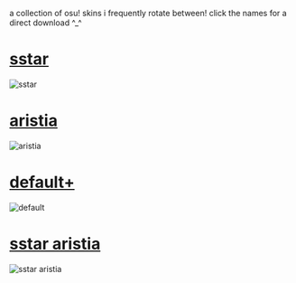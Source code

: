 a collection of osu! skins i frequently rotate between! click the names for a direct download ^_^

# [sstar](https://www.dl.dropboxusercontent.com/scl/fi/i415z7lay30fc635rjqc5/sstar.osk?rlkey=s4by11nqp4cijgb3z2tpkfc9o&st=hd08glpu&dl=0)
![sstar](https://github.com/user-attachments/assets/9c3b640b-0573-47c1-85b9-520a9f150e32)

# [aristia](https://www.dropbox.com/scl/fi/iz2jy8v8unng3aji4mnt6/aristia.osk?rlkey=3fsrp2h6jcaz2t7mouidsbvrm&st=lnuq478o&dl=0)
![aristia](https://github.com/user-attachments/assets/eed4dbd5-da99-4273-a0ae-9a0ae6b77c0c)

# [default+](https://www.dl.dropboxusercontent.com/scl/fi/3x7wvr6rk9ts979iixvqa/default.osk?rlkey=iqz1fgejdm68szpyuakgeskae&st=wqdt4m8a&dl=0)
![default](https://github.com/user-attachments/assets/caca84eb-a436-4823-bee3-26bb461ba74a)

# [sstar aristia](https://www.dl.dropboxusercontent.com/scl/fi/oz5j4fjjdnf7a3jw9hpos/sstar-aristia.osk?rlkey=a7fc5xxbgi61xs5x8zoz0gc0i&st=kssr5hgr&dl=0)
![sstar aristia](https://github.com/user-attachments/assets/0eefe582-3122-4f5d-8289-ccdf49c94808)
